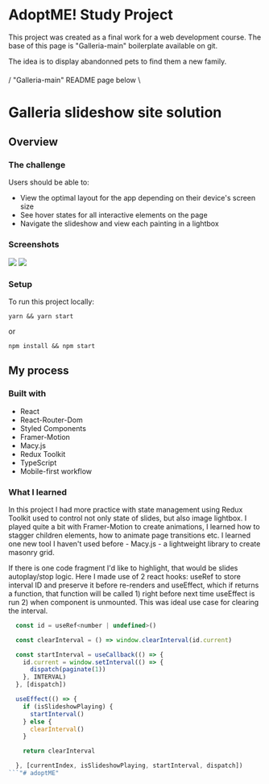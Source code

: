 # AdoptME! Study Project
This project was created as a final work for a web development course.
The base of this page is "Galleria-main" boilerplate available on git.

The idea is to display abandonned pets to find them a new family.  

####
/ "Galleria-main" README page below \ 
####

# Galleria slideshow site solution

## Overview

### The challenge

Users should be able to:

- View the optimal layout for the app depending on their device's screen size
- See hover states for all interactive elements on the page
- Navigate the slideshow and view each painting in a lightbox

### Screenshots

![](./screenshot_01.png)
![](./screenshot_02.png)

### Setup

To run this project locally:

```
yarn && yarn start
```

or

```
npm install && npm start
```

## My process

### Built with

- React
- React-Router-Dom
- Styled Components
- Framer-Motion
- Macy.js
- Redux Toolkit
- TypeScript
- Mobile-first workflow

### What I learned

In this project I had more practice with state management using Redux Toolkit used to control not only state of slides, but also image lightbox.
I played quite a bit with Framer-Motion to create animations, I learned how to stagger children elements, how to animate page transitions etc.
I learned one new tool I haven't used before - Macy.js - a lightweight library to create masonry grid.

If there is one code fragment I'd like to highlight, that would be slides autoplay/stop logic. Here I made use of 2 react hooks: useRef to store interval ID and preserve it before re-renders and useEffect, which if returns a function, that function will be called 1) right before next time useEffect is run 2) when component is unmounted. This was ideal use case for clearing the interval.

```js
  const id = useRef<number | undefined>()

  const clearInterval = () => window.clearInterval(id.current)

  const startInterval = useCallback(() => {
    id.current = window.setInterval(() => {
      dispatch(paginate(1))
    }, INTERVAL)
  }, [dispatch])

  useEffect(() => {
    if (isSlideshowPlaying) {
      startInterval()
    } else {
      clearInterval()
    }

    return clearInterval

  }, [currentIndex, isSlideshowPlaying, startInterval, dispatch])
```"# adoptME" 

